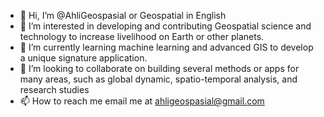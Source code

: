 - 👋 Hi, I’m @AhliGeospasial or Geospatial in English
- 👀 I’m interested in developing and contributing Geospatial science and technology to increase livelihood on Earth or other planets.
- 🌱 I’m currently learning machine learning and advanced GIS to develop a unique signature application.
- 💞️ I’m looking to collaborate on building several methods or apps for many areas, such as global dynamic, spatio-temporal analysis, and research studies
- 📫 How to reach me email me at ahligeospasial@gmail.com


<!---
AhliGeospasial/AhliGeospasial is a ✨ special ✨ repository because its `README.md` (this file) appears on your GitHub profile.
You can click the Preview link to take a look at your changes.
--->
